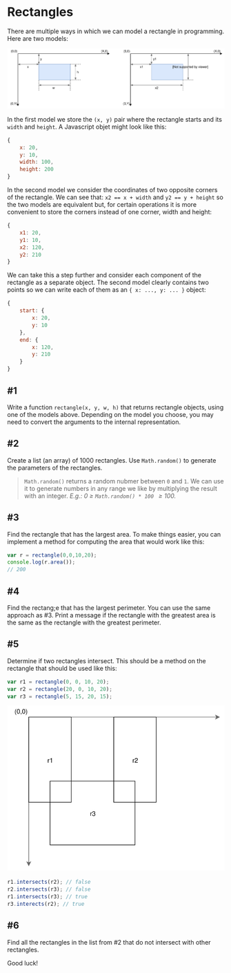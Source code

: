 # Rectangles

There are multiple ways in which we can model a rectangle in programming. Here are two models:

![Rectangle representation](./img/rectangle.svg)

In the first model we store the `(x, y)` pair where the rectangle starts and its `width` and `height`. A 
Javascript objet might look like this:
```javascript
{
    x: 20,
    y: 10,
    width: 100,
    height: 200
}
```

In the second model we consider the coordinates of two opposite corners of the rectangle. We can see that:
`x2 == x + width` and `y2 == y + height` so the two models are equivalent but, for certain operations it is
more convenient to store the corners instead of one corner, width and height:
```javascript
{
    x1: 20,
    y1: 10,
    x2: 120,
    y2: 210
}
```
We can take this a step further and consider each component of the rectangle as a separate object. 
The second model clearly contains two points so we can write each of them as an `{ x: ..., y: ... }` object:
```javascript
{
    start: {
        x: 20,
        y: 10
    },
    end: {
        x: 120,
        y: 210
    }
}
```

## #1
Write a function `rectangle(x, y, w, h)` that returns rectangle objects, using one of the models above. 
Depending on the model you choose, you may need to convert the arguments to the internal representation.

## #2
Create a list (an array) of 1000 rectangles. Use `Math.random()` to generate the parameters of the rectangles.
>`Math.random()` returns a random nubmer between `0` and `1`. We can use it to generate numbers in any range we 
like by multiplying the result with an integer. *E.g.: 0 &ge; `Math.random() * 100 ` &ge; 100.*

## #3
Find the rectangle that has the largest area. To make things easier, you can implement a method for computing 
the area that would work like this:
```javascript
var r = rectangle(0,0,10,20);
console.log(r.area()); 
// 200
```

## #4
Find the rectang;e that has the largest perimeter. You can use the same approach as #3. Print a message if
the rectangle with the greatest area is the same as the rectangle with the greatest perimeter.

## #5
Determine if two rectangles intersect. This should be a method on the rectangle that should be used like this:
```javascript
var r1 = rectangle(0, 0, 10, 20);
var r2 = rectangle(20, 0, 10, 20);
var r3 = rectangle(5, 15, 20, 15);
```

![Rectangle representation](./img/intersection.svg)

```javascript
r1.intersects(r2); // false
r2.intersects(r3); // false
r1.intersects(r3); // true
r3.interects(r2); // true
```

## #6
Find all the rectangles in the list from #2 that do not intersect with other rectangles.

Good luck!